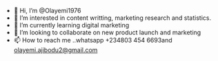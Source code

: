 - 👋 Hi, I’m @Olayemi1976
- 👀 I’m interested in content writting, marketing research and statistics.
- 🌱 I’m currently learning digital marketing
- 💞️ I’m looking to collaborate on new product launch and marketing
- 📫 How to reach me ..whatsapp +234803 454 6693and olayemi.ajibodu2@gmail.com

<!---
Olayemi1976/Olayemi1976 is a ✨ special ✨ repository because its `README.md` (this file) appears on your GitHub profile.
You can click the Preview link to take a look at your changes.
--->
